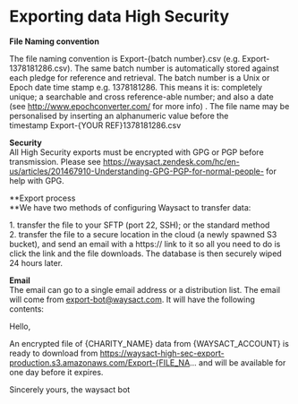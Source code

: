 # Exporting data High Security

**File Naming convention**

The file naming convention is Export-{batch number}.csv (e.g.
Export-1378181286.csv). The same batch number is automatically stored
against each pledge for reference and retrieval. The batch number is a
Unix or Epoch date time stamp e.g. 1378181286. This means it is:
completely unique; a searchable and cross reference-able number; and
also a date (see http://www.epochconverter.com/ for more info) . The
file name may be personalised by inserting an alphanumeric value before
the timestamp Export-{YOUR REF}1378181286.csv

**Security**\
All High Security exports must be encrypted with GPG or PGP before
transmission. Please
see https://waysact.zendesk.com/hc/en-us/articles/201467910-Understanding-GPG-PGP-for-normal-people-
for help with GPG.

**Export process\
**We have two methods of configuring Waysact to transfer data:

1\. transfer the file to your SFTP (port 22, SSH); or the standard
method\
2. transfer the file to a secure location in the cloud (a newly spawned
S3 bucket), and send an email with a https:// link to it so all you need
to do is click the link and the file downloads. The database is then
securely wiped 24 hours later.

**Email**\
The email can go to a single email address or a distribution list. The
email will come from export-bot@waysact.com. It will have the following
contents:

Hello,

An encrypted file of {CHARITY_NAME} data from {WAYSACT_ACCOUNT} is ready
to download from
https://waysact-high-sec-export-production.s3.amazonaws.com/Export-{FILE_NA...
and will be available for one day before it expires.

Sincerely yours, the waysact bot
